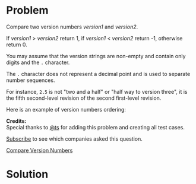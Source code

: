
# Problem

Compare two version numbers _version1_ and _version2_.

If _version1_ > _version2_ return 1, if _version1_ < _version2_ return -1,
otherwise return 0.

You may assume that the version strings are non-empty and contain only digits
and the `.` character.

The `.` character does not represent a decimal point and is used to separate
number sequences.

For instance, `2.5` is not "two and a half" or "half way to version three", it
is the fifth second-level revision of the second first-level revision.

Here is an example of version numbers ordering:

**Credits:**  
Special thanks to [@ts](https://oj.leetcode.com/discuss/user/ts) for adding
this problem and creating all test cases.

[Subscribe](/subscribe/) to see which companies asked this question.



[Compare Version Numbers](https://leetcode.com/problems/compare-version-numbers)

# Solution



